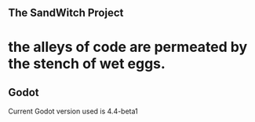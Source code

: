 ## The SandWitch Project
the alleys of code are permeated by the stench of wet eggs.
=======


## Godot
Current Godot version used is 4.4-beta1
